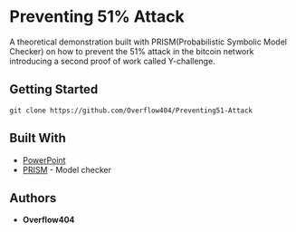 # Preventing 51% Attack

A theoretical demonstration built with PRISM(Probabilistic Symbolic
Model Checker) on how to prevent the 51% attack in the bitcoin
network introducing a second proof of work called Y-challenge.

## Getting Started

`git clone https://github.com/Overflow404/Preventing51-Attack`

## Built With

* [PowerPoint](https://www.office.com/launch/powerpoint)
* [PRISM](https://www.prismmodelchecker.org/) - Model checker

## Authors

* **Overflow404** 
